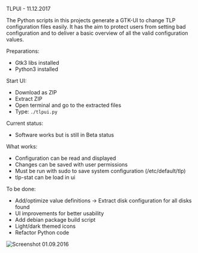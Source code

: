 TLPUI - 11.12.2017

The Python scripts in this projects generate a GTK-UI to change TLP configuration files easily.
It has the aim to protect users from setting bad configuration and to deliver a basic overview of all the valid configuration values.

Preparations:

* Gtk3 libs installed
* Python3 installed

Start UI:

* Download as ZIP
* Extract ZIP
* Open terminal and go to the extracted files
* Type: `./tlpui.py`

Current status:

* Software works but is still in Beta status

What works:

* Configuration can be read and displayed
* Changes can be saved with user permissions
* Must be run with sudo to save system configuration (/etc/default/tlp)
* tlp-stat can be load in ui

To be done:

* Add/optimize value definitions -> Extract disk configuration for all disks found
* UI improvements for better usability
* Add debian package build script
* Light/dark themed icons
* Refactor Python code


![Screenshot 01.09.2016](https://raw.githubusercontent.com/d4nj1/TLPUI/master/screenshot.png)
